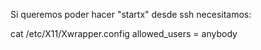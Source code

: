 Si queremos poder hacer "startx" desde ssh necesitamos:

cat /etc/X11/Xwrapper.config
allowed_users = anybody
